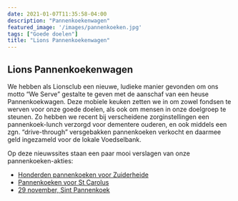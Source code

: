 ```yaml
---
date: 2021-01-07T11:35:58-04:00
description: "Pannenkoekenwagen"
featured_image: '/images/pannenkoeken.jpg'
tags: ["Goede doelen"]
title: "Lions Pannenkoekenwagen"
---
```

## Lions Pannenkoekenwagen

We hebben als Lionsclub een nieuwe, ludieke manier gevonden om ons motto “We Serve” gestalte te geven met de aanschaf van een heuse Pannenkoekwagen.
Deze mobiele keuken zetten we in om zowel fondsen te werven voor onze goede doelen, als ook om mensen in onze doelgroep te steunen. Zo hebben we recent bij verscheidene zorginstellingen een pannenkoek-lunch verzorgd voor dementere ouderen, en ook middels een zgn. “drive-through” versgebakken pannenkoeken verkocht en daarmee geld ingezameld voor de lokale Voedselbank.

Op deze nieuwssites staan een paar mooi verslagen van onze pannenkoeken-akties:

* <a href="https://www.nhnieuws.nl/nieuws/267292/hilversumse-lions-bakken-honderden-pannenkoeken-voor-verzorgingshuizen" target="_blank">Honderden pannenkoeken voor Zuiderheide</a>
* <a href="https://svjmedia.nl/hilversum/2880/lionsclub-hilversum-bakt-pannenkoeken-voor-bewoners-en-personeel-st-carolus/" target="_blank">Pannenkoeken voor St Carolus</a>
* <a href="https://www.nhnieuws.nl/nieuws/276917/lions-club-hilversum-bakt-pannenkoeken-voor-het-goede-doel" target="_blank">29 november, Sint Pannenkoek</a>
